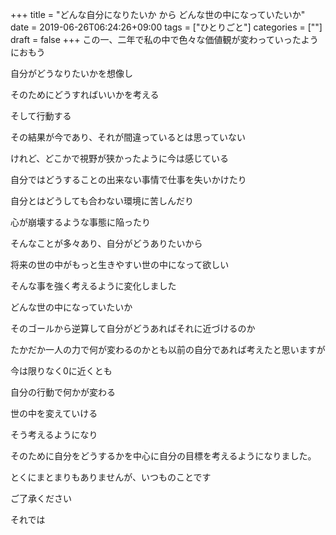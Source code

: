 +++
title = "どんな自分になりたいか から どんな世の中になっていたいか"
date = 2019-06-26T06:24:26+09:00
tags = ["ひとりごと"]
categories = [""]
draft = false
+++
この一、二年で私の中で色々な価値観が変わっていったようにおもう

自分がどうなりたいかを想像し

そのためにどうすればいいかを考える

そして行動する

その結果が今であり、それが間違っているとは思っていない

けれど、どこかで視野が狭かったように今は感じている

自分ではどうすることの出来ない事情で仕事を失いかけたり

自分とはどうしても合わない環境に苦しんだり

心が崩壊するような事態に陥ったり

そんなことが多々あり、自分がどうありたいから

将来の世の中がもっと生きやすい世の中になって欲しい

そんな事を強く考えるように変化しました

どんな世の中になっていたいか

そのゴールから逆算して自分がどうあればそれに近づけるのか

たかだか一人の力で何が変わるのかとも以前の自分であれば考えたと思いますが

今は限りなく0に近くとも

自分の行動で何かが変わる

世の中を変えていける

そう考えるようになり

そのために自分をどうするかを中心に自分の目標を考えるようになりました。

とくにまとまりもありませんが、いつものことです

ご了承ください


それでは

